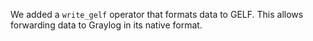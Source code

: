We added a `write_gelf` operator that formats data to GELF. This allows
forwarding data to Graylog in its native format.
